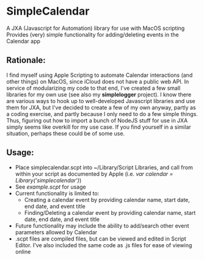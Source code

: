 # SimpleCalendar

A JXA (Javascript for Automation) library for use with MacOS scripting
Provides (very) simple functionality for adding/deleting events in the Calendar app

## Rationale:

I find myself using Apple Scripting to automate Calendar interactions (and other things) on MacOS, since iCloud does not have a public web API. In service of modularizing my code to that end, I've created a few small libraries for my own use (see also my **simplelogger** project). I know there are various ways to hook up to well-developed Javascript libraries and use them for JXA, but I've decided to create a few of my own anyway, partly as a coding exercise, and partly because I only need to do a few simple things. Thus, figuring out how to import a bunch of NodeJS stuff for use in JXA simply seems like overkill for my use case. If you find yourself in a similar situation, perhaps these could be of some use.

## Usage:

* Place simplecalendar.scpt into ~/Library/Script Libraries, and call from within your script as documented by Apple (i.e. *var calendar = Library('simplecalendar')*)
* See *example.scpt* for usage
* Current functionality is limited to:
  * Creating a calendar event by providing calendar name, start date, end date, and event title
  * Finding/Deleting a calendar event by providing calendar name, start date, end date, and event title
* Future functionality may include the ability to add/search other event parameters allowed by Calendar
* .scpt files are compiled files, but can be viewed and edited in Script Editor. I've also included the same code as .js files for ease of viewing online
